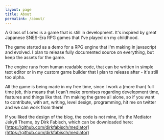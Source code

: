 ```yaml
---
layout: page
title: About
permalink: /about/
---
```


A Glass of Lores is a game that is still in development. It's inspired by great Japanese SNES-Era  RPG games that I've played on my childhood.

The game started as a demo for a RPG engine that I'm making in javascript and evolved. I plan to release fully documented source on everything, but keep the assets for the game.

The engine runs from human readable code, that can be written in simple text editor or in my custom game builder that I plan to release after - it's still too alpha.

All the game is being made in my free time, since I work a (more than) full time job, this means that I can't make promises regarding development time, features and things like that. I'm making the game all alone, so if you want to contribute, with art, writing, level design, programming, hit me on twitter and we can work from there!

If you liked the design of the blog, the code is not mine, it's the Mediator Jekyll Theme, by Dirk Fabisch, which can be downloaded here:  [https://github.com/dirkfabisch/mediator](https://github.com/dirkfabisch/mediator)
